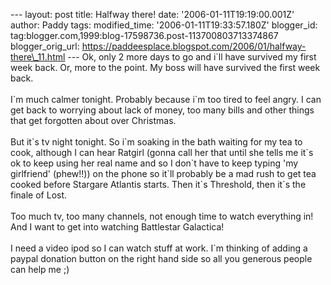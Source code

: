 \-\-- layout: post title: Halfway there! date:
\'2006-01-11T19:19:00.001Z\' author: Paddy tags: modified\_time:
\'2006-01-11T19:33:57.180Z\' blogger\_id:
tag:blogger.com,1999:blog-17598736.post-113700803713374867
blogger\_orig\_url:
https://paddeesplace.blogspot.com/2006/01/halfway-there\_11.html \-\--
Ok, only 2 more days to go and i\`ll have survived my first week back.
Or, more to the point. My boss will have survived the first week back.\
\
I\`m much calmer tonight. Probably because i\`m too tired to feel angry.
I can get back to worrying about lack of money, too many bills and other
things that get forgotten about over Christmas.\
\
But it\`s tv night tonight. So i\`m soaking in the bath waiting for my
tea to cook, although I can hear Ratgirl (gonna call her that until she
tells me it\`s ok to keep using her real name and so I don\`t have to
keep typing \'my girlfriend\' (phew!!)) on the phone so it\`ll probably
be a mad rush to get tea cooked before Stargare Atlantis starts. Then
it\`s Threshold, then it\`s the finale of Lost.\
\
Too much tv, too many channels, not enough time to watch everything in!
And I want to get into watching Battlestar Galactica!\
\
I need a video ipod so I can watch stuff at work. I\`m thinking of
adding a paypal donation button on the right hand side so all you
generous people can help me ;)
